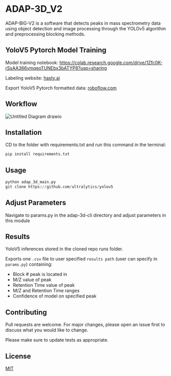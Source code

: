 # ADAP-3D_V2

ADAP-BIG-V2 is a software that detects peaks in mass spectrometry data using object detection and image processing through the YOLOv5 algorithm and preprocessing blocking methods.

## YoloV5 Pytorch Model Training
Model training notebook:
https://colab.research.google.com/drive/1Zfc0K-rSsAA366ymqeoTUNEbx3bATYP8?usp=sharing

Labeling website:
[hasty.ai](url)

Export YoloV5 Pytorch formatted data:
[roboflow.com](url)

## Workflow

![Untitled Diagram drawio](https://user-images.githubusercontent.com/82981121/133908890-de9c1ced-aad1-4003-82d4-b6e1f3a0b6a4.png)

## Installation

CD to the folder with requirements.txt and run this command in the terminal:

```bash
pip install requirements.txt
```

## Usage

```python
python adap_3d_main.py
git clone https://github.com/ultralytics/yolov5
```

## Adjust Parameters

Navigate to params.py in the adap-3d-cli directory and adjust parameters in this module

## Results

YoloV5 inferences stored in the cloned repo runs folder.

Exports one `.csv` file to user specified `results path` (user can specify in `params.py`) containing:
  - Block # peak is located in
  - M/Z value of peak
  - Retention Time value of peak
  - M/Z and Retention Time ranges
  - Confidence of model on specified peak

## Contributing
Pull requests are welcome. For major changes, please open an issue first to discuss what you would like to change.

Please make sure to update tests as appropriate.

## License
[MIT](https://choosealicense.com/licenses/mit/)
